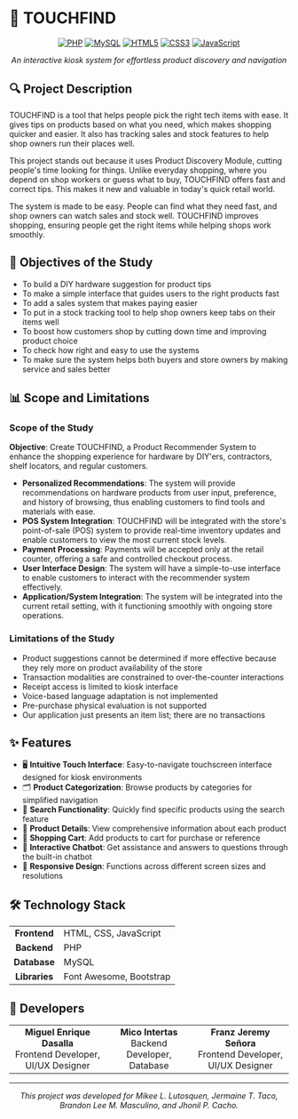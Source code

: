 # 📱 TOUCHFIND

<div align="center">

[![PHP](https://img.shields.io/badge/PHP-7.4+-777BB4?style=for-the-badge&logo=php&logoColor=white)](https://php.net)
[![MySQL](https://img.shields.io/badge/MySQL-4479A1?style=for-the-badge&logo=mysql&logoColor=white)](https://mysql.com)
[![HTML5](https://img.shields.io/badge/HTML5-E34F26?style=for-the-badge&logo=html5&logoColor=white)](https://developer.mozilla.org/en-US/docs/Web/HTML)
[![CSS3](https://img.shields.io/badge/CSS3-1572B6?style=for-the-badge&logo=css3&logoColor=white)](https://developer.mozilla.org/en-US/docs/Web/CSS)
[![JavaScript](https://img.shields.io/badge/JavaScript-F7DF1E?style=for-the-badge&logo=javascript&logoColor=black)](https://developer.mozilla.org/en-US/docs/Web/JavaScript)

_An interactive kiosk system for effortless product discovery and navigation_

</div>

## 🔍 Project Description

TOUCHFIND is a tool that helps people pick the right tech items with ease. It gives tips on products based on what you need, which makes shopping quicker and easier. It also has tracking sales and stock features to help shop owners run their places well.

This project stands out because it uses Product Discovery Module, cutting people's time looking for things. Unlike everyday shopping, where you depend on shop workers or guess what to buy, TOUCHFIND offers fast and correct tips. This makes it new and valuable in today's quick retail world.

The system is made to be easy. People can find what they need fast, and shop owners can watch sales and stock well. TOUCHFIND improves shopping, ensuring people get the right items while helping shops work smoothly.

## 🎯 Objectives of the Study

- To build a DIY hardware suggestion for product tips
- To make a simple interface that guides users to the right products fast
- To add a sales system that makes paying easier
- To put in a stock tracking tool to help shop owners keep tabs on their items well
- To boost how customers shop by cutting down time and improving product choice
- To check how right and easy to use the systems
- To make sure the system helps both buyers and store owners by making service and sales better

## 📊 Scope and Limitations

### Scope of the Study

**Objective**: Create TOUCHFIND, a Product Recommender System to enhance the shopping experience for hardware by DIY'ers, contractors, shelf locators, and regular customers.

- **Personalized Recommendations**: The system will provide recommendations on hardware products from user input, preference, and history of browsing, thus enabling customers to find tools and materials with ease.
- **POS System Integration**: TOUCHFIND will be integrated with the store's point-of-sale (POS) system to provide real-time inventory updates and enable customers to view the most current stock levels.
- **Payment Processing**: Payments will be accepted only at the retail counter, offering a safe and controlled checkout process.
- **User Interface Design**: The system will have a simple-to-use interface to enable customers to interact with the recommender system effectively.
- **Application/System Integration**: The system will be integrated into the current retail setting, with it functioning smoothly with ongoing store operations.

### Limitations of the Study

- Product suggestions cannot be determined if more effective because they rely more on product availability of the store
- Transaction modalities are constrained to over-the-counter interactions
- Receipt access is limited to kiosk interface
- Voice-based language adaptation is not implemented
- Pre-purchase physical evaluation is not supported
- Our application just presents an item list; there are no transactions

## ✨ Features

- 🖥️ **Intuitive Touch Interface**: Easy-to-navigate touchscreen interface designed for kiosk environments
- 🗂️ **Product Categorization**: Browse products by categories for simplified navigation
- 🔎 **Search Functionality**: Quickly find specific products using the search feature
- 📝 **Product Details**: View comprehensive information about each product
- 🛒 **Shopping Cart**: Add products to cart for purchase or reference
- 💬 **Interactive Chatbot**: Get assistance and answers to questions through the built-in chatbot
- 📱 **Responsive Design**: Functions across different screen sizes and resolutions

## 🛠️ Technology Stack

<table>
  <tr>
    <td align="center"><b>Frontend</b></td>
    <td>HTML, CSS, JavaScript</td>
  </tr>
  <tr>
    <td align="center"><b>Backend</b></td>
    <td>PHP</td>
  </tr>
  <tr>
    <td align="center"><b>Database</b></td>
    <td>MySQL</td>
  </tr>
  <tr>
    <td align="center"><b>Libraries</b></td>
    <td>Font Awesome, Bootstrap</td>
  </tr>
</table>

## 👥 Developers

<table align="center">
  <tr>
    <td align="center">
      <b>Miguel Enrique Dasalla</b>
      <br />
      Frontend Developer, UI/UX Designer
    </td>
    <td align="center">
      <b>Mico Intertas</b>
      <br />
      Backend Developer, Database
    </td>
    <td align="center">
      <b>Franz Jeremy Señora</b>
      <br />
      Frontend Developer, UI/UX Designer
    </td>
  </tr>
</table>

---

<div align="center">
  <i>This project was developed for Mikee L. Lutosquen, Jermaine T. Taco, Brandon Lee M. Masculino, and Jhonil P. Cacho.</i>
</div>
